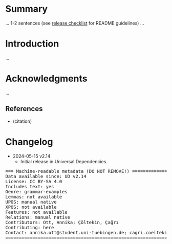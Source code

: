 # Summary

... 1-2 sentences (see [release checklist](http://universaldependencies.org/release_checklist.html#the-readme-file) for README guidelines) ...


# Introduction

...


# Acknowledgments

...

## References

* (citation)


# Changelog

* 2024-05-15 v2.14
  * Initial release in Universal Dependencies.


<pre>
=== Machine-readable metadata (DO NOT REMOVE!) ================================
Data available since: UD v2.14
License: CC BY-SA 4.0
Includes text: yes
Genre: grammar-examples
Lemmas: not available
UPOS: manual native
XPOS: not available
Features: not available
Relations: manual native
Contributors: Ott, Annika; Çöltekin, Çağrı
Contributing: here
Contact: annika.ott@student.uni-tuebingen.de; cagri.coeltekin@uni-tuebingen.de
===============================================================================
</pre>
